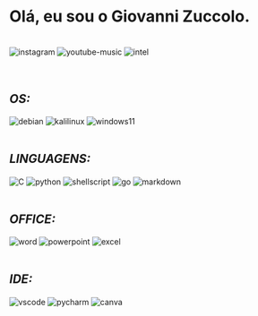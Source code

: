 <!DOCTYPE html>
<html lang="en">
<head>
    <meta charset="UTF-8">
    <meta name="viewport" content="width=device-width, initial-scale=1.0">
</head>
<body>
    <h1>Olá, eu sou o Giovanni Zuccolo.</h1>
    <div style="display: inline_block"><br/>
        <img align="center" alt="instagram" src="https://img.shields.io/badge/Instagram-E4405F?style=for-the-badge&logo=instagram&logoColor=white" alt="Instagram">
        <img align="center" alt="youtube-music" src="https://img.shields.io/badge/YouTube_Music-FF0000?style=for-the-badge&logo=youtube-music&logoColor=white" alt="YouTube Music">
        <img align="center" alt="intel" src="https://img.shields.io/badge/Intel-Core_i5_10th-0071C5?style=for-the-badge&logo=intel&logoColor=white" />
    </div><br/>
    <div style="display: inline_block"><br/>
        <h2><em><strong>OS:</strong></em></h2>
        <img align="center" alt="debian" src="https://img.shields.io/badge/Debian-D70A53?style=for-the-badge&logo=debian&logoColor=white" />
        <img align="center" alt="kalilinux" src="https://img.shields.io/badge/Kali_Linux-557C94?style=for-the-badge&logo=kali-linux&logoColor=white" />
        <img align="center" alt="windows11" src="https://img.shields.io/badge/Windows-0078D6?style=for-the-badge&logo=windows&logoColor=white" />
    </div>
    <div style="display: inline_block"><br/>
        <h2><em><strong>LINGUAGENS:</strong></em></h2>
        <img align="center" alt="C" src="https://img.shields.io/badge/c-%2300599C.svg?style=for-the-badge&logo=c&logoColor=white" />
        <img align="center" alt="python" src="https://img.shields.io/badge/Python-3776AB?style=for-the-badge&logo=python&logoColor=white" />
        <img align="center" alt="shellscript" src="https://img.shields.io/badge/Shell_Script-121011?style=for-the-badge&logo=gnu-bash&logoColor=white"/>
        <img align="center" alt="go" src="https://img.shields.io/badge/Go-00ADD8?style=for-the-badge&logo=go&logoColor=white"/>
        <img align="center" alt="markdown" src="https://img.shields.io/badge/Markdown-000000?style=for-the-badge&logo=markdown&logoColor=white"/>
    </div>
    <div style="display: inline_block"><br/>
        <h2><em><strong>OFFICE:</strong></em></h2>
        <img align="center" alt="word" src="https://img.shields.io/badge/Microsoft_Word-2B579A?style=for-the-badge&logo=microsoft-word&logoColor=white" />
        <img align="center" alt="powerpoint" src="https://img.shields.io/badge/Microsoft_PowerPoint-B7472A?style=for-the-badge&logo=microsoft-powerpoint&logoColor=white" />
        <img align="center" alt="excel" src="https://img.shields.io/badge/Microsoft_Excel-217346?style=for-the-badge&logo=microsoft-excel&logoColor=white" />
    </div>
    <div style="display: inline_block"><br/>
        <h2><em><strong>IDE:</strong></em></h2>
        <img align="center" alt="vscode" src="https://img.shields.io/badge/Visual%20Studio%20Code-0078d7.svg?style=for-the-badge&logo=visual-studio-code&logoColor=white" />
        <img align="center" alt="pycharm" src="https://img.shields.io/badge/PyCharm-000000.svg?&style=for-the-badge&logo=PyCharm&logoColor=white" />
        <img align="center" alt="canva" src="https://img.shields.io/badge/Canva-%2300C4CC.svg?&style=for-the-badge&logo=Canva&logoColor=white" />
    </div>
</body>
</html>

